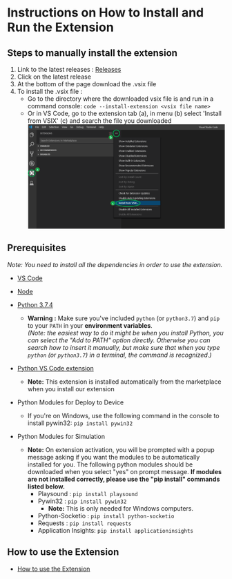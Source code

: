 # Instructions on How to Install and Run the Extension

## Steps to manually install the extension

1. Link to the latest releases :
   [Releases](https://github.com/microsoft/vscode-python-embedded/releases)
2. Click on the latest release
3. At the bottom of the page download the .vsix file
4. To install the .vsix file :
   - Go to the directory where the downloaded vsix file is and run in a command console: `code --install-extension <vsix file name>`
   - Or in VS Code, go to the extension tab (a), in menu (b) select 'Install from VSIX' (c) and search the file you downloaded
     ![VSIX Install Instructions](./vsix-install-instructions.png)

## Prerequisites

_Note: You need to install all the dependencies in order to use the extension._

- [VS Code](https://code.visualstudio.com/Download)
- [Node](https://nodejs.org/en/download/)
- [Python 3.7.4](https://www.python.org/downloads/)
  - **Warning :** Make sure you've included `python` (or `python3.7`) and `pip` to your `PATH` in your **environment variables**.  
    _(Note: the easiest way to do it might be when you install Python, you can select the "Add to PATH" option directly. Otherwise you can search how to insert it manually, but make sure that when you type `python` (or `python3.7`) in a terminal, the command is recognized.)_
- [Python VS Code extension](https://marketplace.visualstudio.com/items?itemName=ms-python.python)
  - **Note:** This extension is installed automatically from the marketplace when you install our extension

- Python Modules for Deploy to Device
    - If you're on Windows, use the following command in the console to install pywin32: `pip install pywin32`

- Python Modules for Simulation
  - **Note:** On extension activation, you will be prompted with a popup message asking if you want the modules to be automatically installed for you. The following python modules should be downloaded when you select "yes" on prompt message. **If modules are not installed correctly, please use the "pip install" commands listed below.**
    - Playsound : `pip install playsound`
    - Pywin32 : `pip install pywin32`
      - **Note:** This is only needed for Windows computers.
    - Python-Socketio : `pip install python-socketio`
    - Requests : `pip install requests`
    - Application Insights: `pip install applicationinsights`

## How to use the Extension

- [How to use the Extension](/docs/how-to-use.md)
